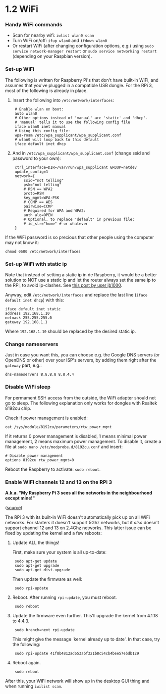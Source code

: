 1.2 WiFi
===

### Handy WiFi commands

- Scan for nearby wifi: `iwlist wlan0 scan`
- Turn WiFi on/off: `ifup wlan0` and `ifdown wlan0`
- Or restart WiFi (after changing configuration options, e.g.) using `sudo service network-manager restart` or `sudo service networking restart` (depending on your Raspbian version).


### Set-up WiFi

The following is written for Raspberry Pi's that don't have built-in WiFi, and assumes that you've plugged in a compatible USB dongle. For the RPi 3, most of the following is already in place.

1. Insert the following into `/etc/network/interfaces`:

		# Enable wlan on boot:
		auto wlan0
		# Other options instead of 'manual' are 'static' and 'dhcp'.
		# 'manual' tells it to use the following config file
		iface wlan0 inet manual
		# Using this config file:
		wpa-roam /etc/wpa_supplicant/wpa_supplicant.conf
		# wlan0 will loop back to this default
		iface default inet dhcp

2. And in `/etc/wpa_supplicant/wpa_supplicant.conf` (change ssid and password to your own):

		ctrl_interface=DIR=/var/run/wpa_supplicant GROUP=netdev
		update_config=1
		network={
			ssid="not telling"
			psk="not telling"
			# RSN == WPA2
			proto=RSN
			key_mgmt=WPA-PSK
			# CCMP == AES
			pairwise=CCMP
			# Required for WPA and WPA2:
			auth_alg=OPEN
			# Optional, to replace 'default' in previous file:
			# id_str="home" # or whatever
		}

If the WiFi password is so precious that other people using the computer may not know it:

	chmod 0600 /etc/network/interfaces


### Set-up WiFi with static ip

Note that instead of setting a static ip in de Raspberry, it would be a better solution to NOT use a static ip and let the router always set the same ip to the RPi, to avoid ip-clashes. See [this post by user jb1000][staticip].

Anyway, edit `/etc/network/interfaces` and replace the last line (`iface default inet dhcp`) with this:

	iface default inet static
	address 192.168.1.10
	netmask 255.255.255.0
	gateway 192.168.1.1

Where `192.168.1.10` should be replaced by the desired static ip.

[staticip]: http://www.raspberrypi.org/forums/viewtopic.php?f=26&t=22660#p306322


### Change nameservers

Just in case you want this, you can choose e.g. the Google DNS servers (or OpenDNS or other) over your ISP's servers, by adding them right after the `gateway` part, e.g.:

	dns-nameservers 8.8.8.8 8.8.4.4


### Disable WiFi sleep

For permament SSH access from the outside, the WiFi adapter should not go to sleep. The following explanation only works for dongles with Realtek 8192cu chip.

Check if power management is enabled: 

	cat /sys/module/8192cu/parameters/rtw_power_mgnt

If it returns 0 power management is disabled, 1 means minimal power management, 2 means maximum power management. To disable it, create a file at `sudo nano /etc/modprobe.d/8192cu.conf` and insert:

	# Disable power management
	options 8192cu rtw_power_mgnt=0

Reboot the Raspberry to activate: `sudo reboot`.


### Enable WiFi channels 12 and 13 on the RPi 3

**A.k.a. "My Raspberry Pi 3 sees all the networks in the neighbourhood except mine!"**

([source][pi3fix])

The RPi 3 with its built-in WiFi doesn't automatically pick up on all WiFi networks. For starters it doesn't support 5Ghz networks, but it _also_ doesn't support channel 12 and 13 on 2.4Ghz networks. This latter issue can be fixed by updating the kernel and a few reboots:

1. Update ALL the things!

	First, make sure your system is all up-to-date:

		sudo apt-get update
		sudo apt-get upgrade
		sudo apt-get dist-upgrade

	Then update the firmware as well:

		sudo rpi-update

2. Reboot. After running `rpi-update`, you must reboot.

		sudo reboot

3. Update the firmware even further. This'll upgrade the kernel from 4.1.18 to 4.4.3.

		sudo branch=next rpi-update

	This might give the message 'kernel already up to date'. In that case, try the following:

		sudo rpi-update 41f8b4812ad653abf321b8c54cb4bee57ebdb129

4. Reboot again.

		sudo reboot

After this, your WiFi network will show up in the desktop GUI thing and when running `iwilist scan`.


[pi3fix]: http://raspberrypi.stackexchange.com/a/43616/12034
